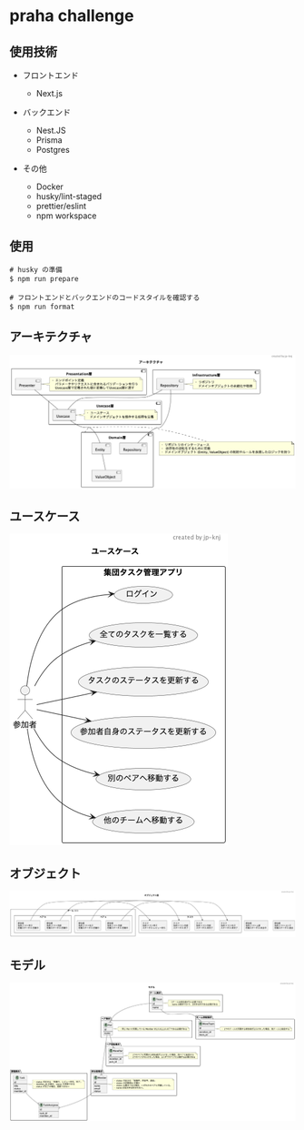 # praha challenge

## 使用技術

- フロントエンド

  - Next.js

- バックエンド

  - Nest.JS
  - Prisma
  - Postgres

- その他
  - Docker
  - husky/lint-staged
  - prettier/eslint
  - npm workspace

## 使用

```shell
# husky の準備
$ npm run prepare

# フロントエンドとバックエンドのコードスタイルを確認する
$ npm run format
```

## アーキテクチャ

![img](./docs/architecture.png)

## ユースケース

![img](./docs/usecase.png)

## オブジェクト

![img](./docs/object.png)

## モデル

![img](./docs/model.png)
